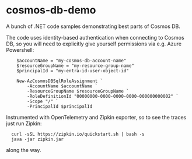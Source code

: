# cosmos-db-demo

A bunch of .NET code samples demonstrating best parts of Cosmos DB.

The code uses identity-based authentication when connecting to Cosmos DB, so you will need to explicitly give yourself permissions via e.g. Azure Powershell:
```
	$accountName = "my-cosmos-db-account-name"
	$resourceGroupName = "my-resource-group-name"
	$principalId = "my-entra-id-user-object-id"

	New-AzCosmosDBSqlRoleAssignment `
		-AccountName $accountName `
		-ResourceGroupName $resourceGroupName `
		-RoleDefinitionId "00000000-0000-0000-0000-000000000002" `
		-Scope "/" `
		-PrincipalId $principalId
```

Instrumented with OpenTelemetry and Zipkin exporter, so to see the traces just run Zipkin:
```
  curl -sSL https://zipkin.io/quickstart.sh | bash -s
  java -jar zipkin.jar
```
along the way.
